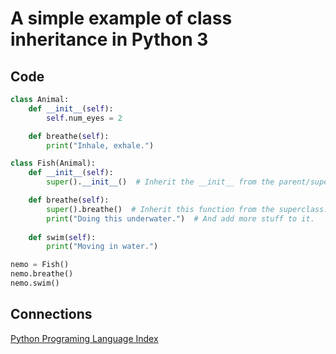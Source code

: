 # A simple example of class inheritance in Python 3

## Code

```python
class Animal:
    def __init__(self):
        self.num_eyes = 2

    def breathe(self):
        print("Inhale, exhale.")

class Fish(Animal):
    def __init__(self):
        super().__init__()  # Inherit the __init__ from the parent/super class.

    def breathe(self):
        super().breathe()  # Inherit this function from the superclass.
        print("Doing this underwater.")  # And add more stuff to it.
        
    def swim(self):
        print("Moving in water.")

nemo = Fish()
nemo.breathe()
nemo.swim()
```

## Connections

[Python Programing Language Index](../zettel/000E--python-lang-index.md)